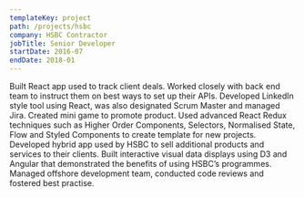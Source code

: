 ```yaml
---
templateKey: project
path: /projects/hsbc
company: HSBC Contractor
jobTitle: Senior Developer
startDate: 2016-07
endDate: 2018-01
---
```


Built React app used to track client deals. Worked closely with back end team to instruct them on best ways to set up their APIs.
Developed LinkedIn style tool using React, was also designated Scrum Master and managed Jira. Created mini game to promote product.
Used advanced React Redux techniques such as Higher Order Components, Selectors, Normalised State, Flow and Styled Components to create template for new projects.
Developed hybrid app used by HSBC to sell additional products and services to their clients. Built interactive visual data displays using D3 and Angular that demonstrated the benefits of using HSBC’s programmes.
Managed offshore development team, conducted code reviews and fostered best practise.
